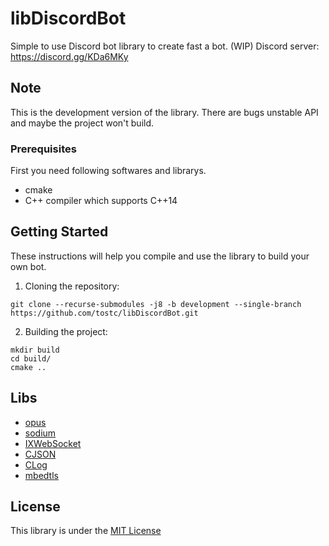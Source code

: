 # libDiscordBot
Simple to use Discord bot library to create fast a bot. (WIP)
Discord server: https://discord.gg/KDa6MKy

## Note
This is the development version of the library. There are bugs unstable API and maybe the project won't build.

### Prerequisites
First you need following softwares and librarys.

- cmake
- C++ compiler which supports C++14

## Getting Started
These instructions will help you compile and use the library to build your own bot.

1. Cloning the repository:

```git clone --recurse-submodules -j8 -b development --single-branch https://github.com/tostc/libDiscordBot.git```

2. Building the project:
```cd ProjectRoot
mkdir build
cd build/
cmake ..
```

## Libs
- [opus](https://github.com/xiph/opus)
- [sodium](https://github.com/jedisct1/libsodium)
- [IXWebSocket](https://github.com/machinezone/IXWebSocket)
- [CJSON](https://github.com/tostc/CJSON)
- [CLog](https://github.com/tostc/CLog)
- [mbedtls](https://github.com/ARMmbed/mbedtls)

## License
This library is under the [MIT License](LICENSE.txt)

